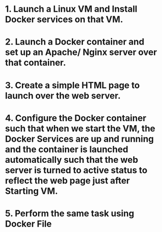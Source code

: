 # 1. Launch a Linux VM and Install Docker services on that VM.

# 2. Launch a Docker container and set up an Apache/ Nginx server over that container.

# 3. Create a simple HTML page to launch over the web server.

# 4. Configure the Docker container such that when we start the VM, the Docker Services are up and running and the container is launched automatically such that the web server is turned to active status to reflect the web page just after Starting VM.

# 5. Perform the same task using Docker File
